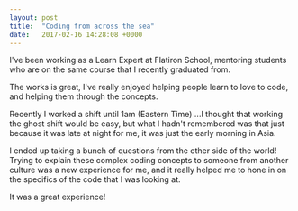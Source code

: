 ```yaml
---
layout: post
title:  "Coding from across the sea"
date:   2017-02-16 14:28:08 +0000
---
```



I've been working as a Learn Expert at Flatiron School, mentoring students who are on the same course that I recently graduated from. 

The works is great, I've really enjoyed helping people learn to love to code, and helping them through the concepts. 

Recently I worked a shift until 1am (Eastern Time) ...I thought that working the ghost shift would be easy, but what I hadn't remembered was that just because it was late at night for me, it was just the early morning in Asia. 

I ended up taking a bunch of questions from the other side of the world! Trying to explain these complex coding concepts to someone from another culture was a new experience for me, and it really helped me to hone in on the specifics of the code that I was looking at. 

It was a great experience! 
